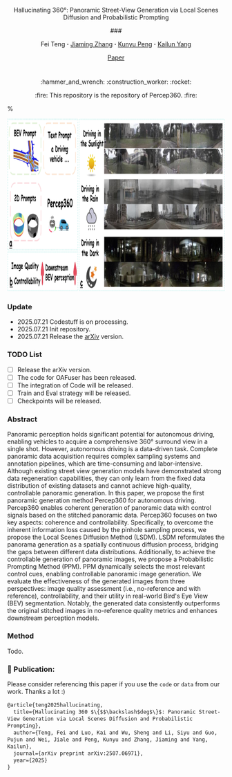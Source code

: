 <div align="center">
<p align="center">Hallucinating 360°: Panoramic Street-View Generation via Local Scenes Diffusion and Probabilistic Prompting

<p align="center"> ###
<br>

<div align="center">
  Fei&nbsp;Teng</a> 
  <b>&middot;</b>
  <a href="https://www.researchgate.net/profile/Jiaming-Zhang-10" target="_blank">Jiaming&nbsp;Zhang</a> 
  <b>&middot;</b>
  <a href="https://www.researchgate.net/profile/Kunyu-Peng" target="_blank">Kunyu&nbsp;Peng</a> 
  <b>&middot;</b>
  <a href="https://www.researchgate.net/profile/Kailun-Yang" target="_blank">Kailun&nbsp;Yang</a> 

 <br>

  <a href="https://arxiv.org/abs/2507.06971" target="_blank">Paper</a>

# 

</div>

<p align="center">:hammer_and_wrench: :construction_worker: :rocket:</p>
<p align="center">:fire: This repository is the repository of Percep360. :fire:</p>

</div>

%<div align=center><img src="111.png" width="820" height="400" /></div>

### Update
- 2025.07.21 Codestuff is on processing.
- 2025.07.21 Init repository.
- 2025.07.21 Release the [arXiv](https://arxiv.org/abs/2507.06971) version.



### TODO List

- [ ] Release the arXiv version.
- [ ] The code for OAFuser has been released.
- [ ] The integration of Code will be released.
- [ ] Train and Eval strategy will be released.
- [ ] Checkpoints will be released.

### Abstract

Panoramic perception holds significant potential for autonomous driving, enabling vehicles to acquire a comprehensive 360° surround view in a single shot. However, autonomous driving is a data-driven task. Complete panoramic data acquisition requires complex sampling systems and annotation pipelines, which are time-consuming and labor-intensive. Although existing street view generation models have demonstrated strong data regeneration capabilities, they can only learn from the fixed data distribution of existing datasets and cannot achieve high-quality, controllable panoramic generation. In this paper, we propose the first panoramic generation method Percep360 for autonomous driving. Percep360 enables coherent generation of panoramic data with control signals based on the stitched panoramic data. Percep360 focuses on two key aspects: coherence and controllability. Specifically, to overcome the inherent information loss caused by the pinhole sampling process, we propose the Local Scenes Diffusion Method (LSDM). LSDM reformulates the panorama generation as a spatially continuous diffusion process, bridging the gaps between different data distributions. Additionally, to achieve the controllable generation of panoramic images, we propose a Probabilistic Prompting Method (PPM). PPM dynamically selects the most relevant control cues, enabling controllable panoramic image generation. We evaluate the effectiveness of the generated images from three perspectives: image quality assessment (i.e., no-reference and with reference), controllability, and their utility in real-world Bird's Eye View (BEV) segmentation. Notably, the generated data consistently outperforms the original stitched images in no-reference quality metrics and enhances downstream perception models. 

### Method

Todo.

### 🤝 Publication:
Please consider referencing this paper if you use the ```code``` or ```data``` from our work.
Thanks a lot :)

```
@article{teng2025hallucinating,
  title={Hallucinating 360 $\{$$\backslash$deg$\}$: Panoramic Street-View Generation via Local Scenes Diffusion and Probabilistic Prompting},
  author={Teng, Fei and Luo, Kai and Wu, Sheng and Li, Siyu and Guo, Pujun and Wei, Jiale and Peng, Kunyu and Zhang, Jiaming and Yang, Kailun},
  journal={arXiv preprint arXiv:2507.06971},
  year={2025}
}
```
